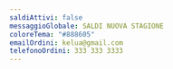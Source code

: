 ```yaml
---
saldiAttivi: false
messaggioGlobale: SALDI NUOVA STAGIONE
coloreTema: "#888605"
emailOrdini: kelua@gmail.com
telefonoOrdini: 333 333 3333
---
```

